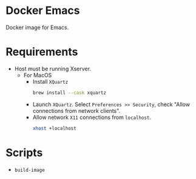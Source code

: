 # Docker Emacs

Docker image for Emacs.

# Requirements

* Host must be running Xserver.
  * For MacOS
    * Install `XQuartz`
      ``` bash
      brew install --cask xquartz
      ```
    * Launch `XQuartz`. Select `Preferences >> Security`, check "Allow connections from network clients".
    * Allow network `X11` connections from `localhost`.
      ``` bash
      xhost +localhost
      ```

# Scripts

* `build-image`

